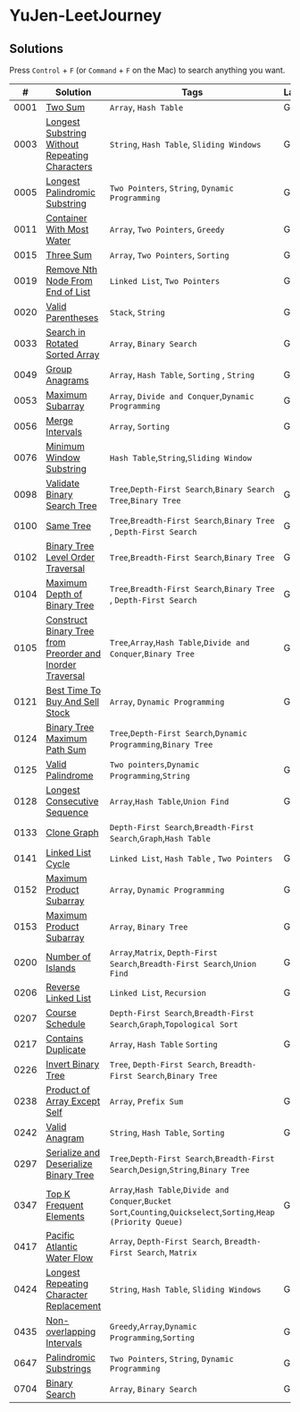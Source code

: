 # YuJen-LeetJourney



## Solutions

Press `Control` + `F` (or `Command` + `F` on the Mac) to search anything you want.

| #    | Solution                                                                                         | Tags                                      |  Languages | Difficulty |
| ---- | ------------------------------------------------------------------------------------------------ | ----------------------------------------- | ---------- | ---------- |
| 0001 | [Two Sum](./Easy/1_Two_Sum/)                                             | `Array`, `Hash Table`                         |  Go, Python | Easy       |
| 0003 | [Longest Substring Without Repeating Characters](./Medium/3_Longest_Substring_Without_Repeating_Characters/)   | `String`, `Hash Table`, `Sliding Windows`| Go   | Medium       |
| 0005 | [Longest Palindromic Substring](./Medium/5_Longest_Palindromic_Substring/) |`Two Pointers`, `String`, `Dynamic Programming`| Go   | Medium       |
| 0011 | [Container With Most Water](./Medium/11_Container_With_Most_Water/)                   | `Array`, `Two Pointers`, `Greedy`                  | Go  | Medium       |
| 0015 | [Three Sum](./Medium/15_3Sum/)                                                         | `Array`, `Two Pointers`, `Sorting`                   |  Go  | Medium       |
| 0019 | [Remove Nth Node From End of List](./Medium/19_Remove_Nth_Node_From_End_of_List/)       |  `Linked List`, `Two Pointers`   | Go   | Medium       |
| 0020 | [Valid Parentheses](./Easy/20_Valid_Parentheses/)                                | `Stack`, `String`                          |  Go, Python  | Easy       |
| 0033 | [Search in Rotated Sorted Array](./Medium/33_Search_in_Rotated_Sorted_Array/)                     | `Array`, `Binary Search`                          | Go  | Medium       |
| 0049 | [Group Anagrams](./Medium/49_Group_Anagrams/)                          | `Array`, `Hash Table`, `Sorting` , `String`                        |  Go  | Medium       |
| 0053 | [Maximum Subarray](./Medium/53_Maximum_Subarray/)                          | `Array`, `Divide and Conquer`,`Dynamic Programming`                          |  Go  | Medium       |
| 0056 | [Merge Intervals](./Medium/56_Merge_Intervals/)                          | `Array`, `Sorting`                          |  Go  | Medium       |
| 0076 | [Minimum Window Substring](./Hard/76_Minimum_Window_Substring/)                     |    `Hash Table`,`String`,`Sliding Window`       |    | Hard       |
| 0098 | [Validate Binary Search Tree](./Medium/98_Validate_Binary_Search_Tree/)     |  `Tree`,`Depth-First Search`,`Binary Search Tree`,`Binary Tree`         | Go   | Medium       |
| 0100 | [Same Tree](./Easy/100_Same_Tree/)   | `Tree`,`Breadth-First Search`,`Binary Tree` , `Depth-First Search`        | Go   | Easy       |
| 0102 | [Binary Tree Level Order Traversal](./Medium/102_Binary_Tree_Level_Order_Traversal/)   | `Tree`,`Breadth-First Search`,`Binary Tree`         |  Go  | Medium       |
| 0104 | [Maximum Depth of Binary Tree](./Easy/Maximum_Depth_of_Binary_Tree/)   | `Tree`,`Breadth-First Search`,`Binary Tree` , `Depth-First Search`          | Go   | Easy      |
| 0105 | [Construct Binary Tree from Preorder and Inorder Traversal](./Medium/105_Construct_Binary_Tree_from_Preorder_and_Inorder_Traversal/)     | `Tree`,`Array`,`Hash Table`,`Divide and Conquer`,`Binary Tree`         |  Go  | Medium       |
| 0121 | [Best Time To Buy And Sell Stock](./Easy/121_Best_Time_To_Buy_And_Sell_Stock/)              | `Array`, `Dynamic Programming`                         |  Go, Python | Easy       |
| 0124 | [Binary Tree Maximum Path Sum](./Hard/124_Binary_Tree_Maximum_Path_Sum/)  | `Tree`,`Depth-First Search`,`Dynamic Programming`,`Binary Tree`               |   | Hard       |
| 0125 | [Valid Palindrome](./Easy/125_Valid_Palindrome/)  | `Two pointers`,`Dynamic Programming`,`String`               | Go  | Easy       |
| 0128 | [Longest Consecutive Sequence](./Medium/128_Longest_Consecutive_Sequence/)  | `Array`,`Hash Table`,`Union Find`               | Go  | Medium       |
| 0133 | [Clone Graph](./Medium/133_Clone_Graph/)              |  `Depth-First Search`,`Breadth-First Search`,`Graph`,`Hash Table`                     |   | Medium       |
| 0141 | [Linked List Cycle](./Easy/141_Linked_List_Cycle/)                                  | `Linked List`, `Hash Table`  , `Two Pointers`                  | Go, Python  | Easy       |
| 0152 | [Maximum Product Subarray](./Medium/152_Maximum_Product_Subarray/)                                  | `Array`, `Dynamic Programming`           |  Go, Python   | Medium       |
| 0153 | [Maximum Product Subarray](./Medium/153_Find_Minimum_in_Rotated_Sorted_Array/)                 |   `Array`, `Binary Tree`     | Go   | Medium       |
| 0200 | [Number of Islands](./Medium/200_Number_of_Islands/)             | `Array`,`Matrix`, `Depth-First Search`,`Breadth-First Search`,`Union Find`        | Go   | Medium       |
| 0206 | [Reverse Linked List](./Easy/Reverse_Linked_List/)                                  | `Linked List`, `Recursion`                        | Go   | Easy       |
| 0207 | [Course Schedule](./Medium/Course_Schedule/)                       | `Depth-First Search`,`Breadth-First Search`,`Graph`,`Topological Sort`     |    | Medium       |
| 0217 | [Contains Duplicate](./Easy/217_Contains_Duplicate/)                                  | `Array`, `Hash Table` `Sorting`                         |  Go, Python | Easy       |
| 0226 | [Invert Binary Tree](./Easy/226_Invert_Binary_Tree/)                | `Tree`, `Depth-First Search`, `Breadth-First Search`,`Binary Tree`             |  | Easy       |
| 0238 | [Product of Array Except Self](./Medium/238_Product_of_Array_Except_Self/)                       | `Array`, `Prefix Sum`                     |  Go  | Medium       |
| 0242 | [Valid Anagram](./Easy/242_Valid_Anagram/)                                          | `String`, `Hash Table`, `Sorting`                        |  Go, Python | Easy       |
| 0297 | [Serialize and Deserialize Binary Tree](./Hard/297_Serialize_and_Deserialize_Binary_Tree/)        | `Tree`,`Depth-First Search`,`Breadth-First Search`,`Design`,`String`,`Binary Tree`                        |   | Hard       |
| 0347 | [Top K Frequent Elements](./Medium/347_Top_K_Frequent_Elements/)  |  `Array`,`Hash Table`,`Divide and Conquer`,`Bucket Sort`,`Counting`,`Quickselect`,`Sorting`,`Heap (Priority Queue)`      | Go    | Medium       |
| 0417 | [Pacific Atlantic Water Flow](./Medium/417_Pacific_Atlantic_Water_Flow/)         |  `Array`, `Depth-First Search`, `Breadth-First Search`, `Matrix`      |    | Medium       |
| 0424 | [Longest Repeating Character Replacement](./Medium/424_Longest_Repeating_Character_Replacement/)     |    `String`, `Hash Table`, `Sliding Windows`     | Go, Python   | Medium       |
| 0435 | [Non-overlapping Intervals](./Medium/435_Non-overlapping_Intervals/)     |     `Greedy`,`Array`,`Dynamic Programming`,`Sorting`      | Go   | Medium       |
| 0647 | [Palindromic Substrings](./Medium/647_Palindromic_Substrings/)                     |    `Two Pointers`, `String`,  `Dynamic Programming`       | Go   | Medium       |
| 0704 | [Binary Search](./Easy/704_Binary_Search/)                  | `Array`, `Binary Search`          |  Go, Python | Easy       |